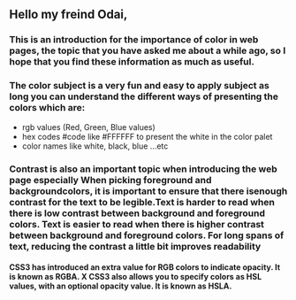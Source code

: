 ## Hello my freind Odai,
### This is an introduction for the importance of color in web pages, the topic that you have asked me about a while ago, so I hope that you find these information as much as useful.
### The color subject is a very fun and easy to apply subject as long you can understand the different ways of presenting the colors which are:
* rgb values (Red, Green, Blue values)
* hex codes #code like #FFFFFF to present the white in the color palet
* color names like white, black, blue ...etc
### Contrast is also an important topic when introducing the web page especially When picking foreground and backgroundcolors, it is important to ensure that there isenough contrast for the text to be legible.Text is harder to read when there is low contrast between background and foreground colors. Text is easier to read when there is higher contrast between background and foreground colors. For long spans of text, reducing the contrast a little bit improves readability
#### **CSS3 has introduced an extra value for RGB colors to indicate opacity. It is known as RGBA. X CSS3 also allows you to specify colors as HSL values, with an optional opacity value. It is known as HSLA.**
